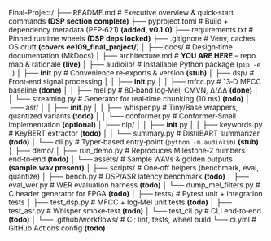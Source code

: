 Final-Project/
├── README.md            # Executive overview & quick‑start commands **(DSP section complete)**
├── pyproject.toml       # Build + dependency metadata (PEP‑621) **(added, v0.1.0)**
├── requirements.txt     # Pinned runtime wheels **(DSP deps locked)**
├── .gitignore           # Venv, caches, OS cruft **(covers ee109_final_project/**)
│
├── docs/                # Design‑time documentation (MkDocs)
│   ├── architecture.md  # **YOU ARE HERE** – repo map & rationale **(live)**
│
├── audiolib/            # Installable Python package (`pip -e .`)
│   ├── __init__.py      # Convenience re‑exports & version **(stub)**
│   ├── dsp/             # Front‑end signal processing
│   │   ├── __init__.py
│   │   ├── mfcc.py      # 13‑D MFCC baseline **(done)**
│   │   ├── mel.py       # 80‑band log‑Mel, CMVN, Δ/ΔΔ **(done)**
│   │   └── streaming.py # Generator for real‑time chunking (10 ms) **(todo)**
│   ├── asr/
│   │   ├── __init__.py
│   │   ├── whisper.py   # Tiny/Base wrappers, quantized variants **(todo)**
│   │   └── conformer.py # Conformer‑Small implementation **(optional)**
│   ├── nlp/
│   │   ├── __init__.py
│   │   ├── keywords.py  # KeyBERT extractor **(todo)**
│   │   └── summary.py   # DistilBART summarizer **(todo)**
│   └── cli.py           # Typer‑based entry‑point (`python -m audiolib`) **(stub)**
│
├── demo/
│   ├── run_demo.py      # Reproduces Milestone‑2 numbers end‑to‑end **(todo)**
│   └── assets/          # Sample WAVs & golden outputs **(sample.wav present)**
│
├── scripts/             # One‑off helpers (benchmark, eval, quantize)
│   ├── bench.py         # DSP/ASR latency benchmark **(todo)**
│   ├── eval_wer.py      # WER evaluation harness **(todo)**
│   └── dump_mel_filters.py # C header generator for FPGA **(todo)**
│
├── tests/               # Pytest unit + integration tests
│   ├── test_dsp.py      # MFCC + log‑Mel unit tests **(todo)**
│   ├── test_asr.py      # Whisper smoke‑test **(todo)**
│   └── test_cli.py      # CLI end‑to‑end **(todo)**
│
└── .github/workflows/   # CI: lint, tests, wheel build
    └── ci.yml          # GitHub Actions config **(todo)**
